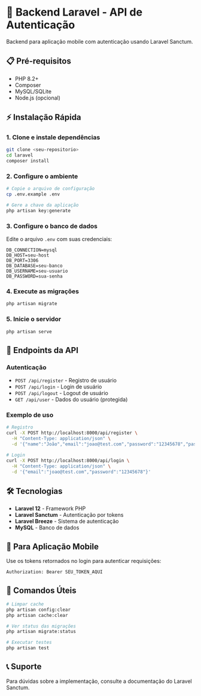 # 🚀 Backend Laravel - API de Autenticação

Backend para aplicação mobile com autenticação usando Laravel Sanctum.

## 📋 Pré-requisitos

- PHP 8.2+
- Composer
- MySQL/SQLite
- Node.js (opcional)

## ⚡ Instalação Rápida

### 1. Clone e instale dependências
```bash
git clone <seu-repositorio>
cd laravel
composer install
```

### 2. Configure o ambiente
```bash
# Copie o arquivo de configuração
cp .env.example .env

# Gere a chave da aplicação
php artisan key:generate
```

### 3. Configure o banco de dados
Edite o arquivo `.env` com suas credenciais:
```env
DB_CONNECTION=mysql
DB_HOST=seu-host
DB_PORT=3306
DB_DATABASE=seu-banco
DB_USERNAME=seu-usuario
DB_PASSWORD=sua-senha
```

### 4. Execute as migrações
```bash
php artisan migrate
```

### 5. Inicie o servidor
```bash
php artisan serve
```

## 🔗 Endpoints da API

### Autenticação
- `POST /api/register` - Registro de usuário
- `POST /api/login` - Login de usuário
- `POST /api/logout` - Logout de usuário
- `GET /api/user` - Dados do usuário (protegida)

### Exemplo de uso
```bash
# Registro
curl -X POST http://localhost:8000/api/register \
  -H "Content-Type: application/json" \
  -d '{"name":"João","email":"joao@test.com","password":"12345678","password_confirmation":"12345678"}'

# Login
curl -X POST http://localhost:8000/api/login \
  -H "Content-Type: application/json" \
  -d '{"email":"joao@test.com","password":"12345678"}'
```

## 🛠️ Tecnologias

- **Laravel 12** - Framework PHP
- **Laravel Sanctum** - Autenticação por tokens
- **Laravel Breeze** - Sistema de autenticação
- **MySQL** - Banco de dados

## 📱 Para Aplicação Mobile

Use os tokens retornados no login para autenticar requisições:
```http
Authorization: Bearer SEU_TOKEN_AQUI
```

## 🔧 Comandos Úteis

```bash
# Limpar cache
php artisan config:clear
php artisan cache:clear

# Ver status das migrações
php artisan migrate:status

# Executar testes
php artisan test
```

## 📞 Suporte

Para dúvidas sobre a implementação, consulte a documentação do Laravel Sanctum.
